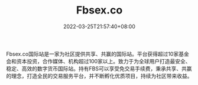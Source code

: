 ﻿---
weight: 
title: "Fbsex.co"
description: "Fbsex.co国际站是一家为社区提…"
date: 2022-03-25T21:57:40+08:00
lastmod: 2022-03-25T16:45:40+08:00
draft: false
authors: ["Metabd"]
featuredImage: "fbsex-co.webp"
link: ""
tags: ["交易所","Fbsex.co"]
categories: ["navigation"]
navigation: ["交易所"]
lightgallery: true
toc: true
pinned: false
recommend: false
recommend1: false
---
Fbsex.co国际站是一家为社区提供共享、共赢的国际站。平台获得超过10家基金会和资本投资，合作媒体、机构超过100家以上。致力于为全球用户打造最安全、稳定、高效的数字货币国际站。持有FBS可以享受免交易手续费，秉承共享、共赢的理念，打造全民的交易服务平台，并不断孵化优质项目，持续为社区带来收益。
